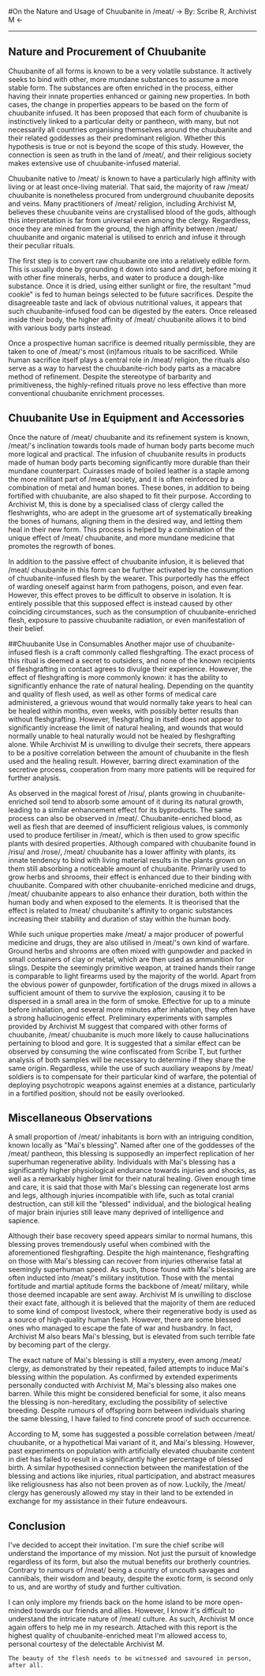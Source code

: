 #On the Nature and Usage of Chuubanite in /meat/
-> By: Scribe R, Archivist M <-
***
## Nature and Procurement of Chuubanite
Chuubanite of all forms is known to be a very volatile substance. It actively seeks to bind with other, more mundane substances to assume a more stable form. The substances are often enriched in the process, either having their innate properties enhanced or gaining new properties. In both cases, the change in properties appears to be based on the form of chuubanite infused. It has been proposed that each form of chuubanite is instinctively linked to a particular deity or pantheon, with many, but not necessarily all countries organising themselves around the chuubanite and their related goddesses as their predominant religion. Whether this hypothesis is true or not is beyond the scope of this study. However, the connection is seen as truth in the land of /meat/, and their religious society makes extensive use of chuubanite-infused material.

Chuubanite native to /meat/ is known to have a particularly high affinity with living or at least once-living material. That said, the majority of raw /meat/ chuubanite is nonetheless procured from underground chuubanite deposits and veins. Many practitioners of /meat/ religion, including Archivist M, believes these chuubanite veins are crystallised blood of the gods, although this interpretation is far from universal even among the clergy. Regardless, once they are mined from the ground, the high affinity between /meat/ chuubanite and organic material is utilised to enrich and infuse it through their peculiar rituals.

The first step is to convert raw chuubanite ore into a relatively edible form. This is usually done by grounding it down into sand and dirt, before mixing it with other fine minerals, herbs, and water to produce a dough-like substance. Once it is dried, using either sunlight or fire, the resultant "mud cookie" is fed to human beings selected to be future sacrifices. Despite the disagreeable taste and lack of obvious nutritional values, it appears that such chuubanite-infused food can be digested by the eaters. Once released inside their body, the higher affinity of /meat/ chuubanite allows it to bind with various body parts instead.

Once a prospective human sacrifice is deemed ritually permissible, they are taken to one of /meat/'s most (in)famous rituals to be sacrificed. While human sacrifice itself plays a central role in /meat/ religion, the rituals also serve as a way to harvest the chuubanite-rich body parts as a macabre method of refinement. Despite the stereotype of barbarity and primitiveness, the highly-refined rituals prove no less effective than more conventional chuubanite enrichment processes.

## Chuubanite Use in Equipment and Accessories
Once the nature of /meat/ chuubanite and its refinement system is known, /meat/'s inclination towards tools made of human body parts become much more logical and practical. The infusion of chuubanite results in products made of human body parts becoming significantly more durable than their mundane counterpart. Cuirasses made of boiled leather is a staple among the more militant part of /meat/ society, and it is often reinforced by a combination of metal and human bones. These bones, in addition to being fortified with chuubanite, are also shaped to fit their purpose. According to Archivist M, this is done by a specialised class of clergy called the fleshwrights, who are adept in the gruesome art of systematically breaking the bones of humans, aligning them in the desired way, and letting them heal in their new form. This process is helped by a combination of the unique effect of /meat/ chuubanite, and more mundane medicine that promotes the regrowth of bones.

In addition to the passive effect of chuubanite infusion, it is believed that /meat/ chuubanite in this form can be further activated by the consumption of chuubanite-infused flesh by the wearer. This purportedly has the effect of warding oneself against harm from pathogens, poison, and even fear. However, this effect proves to be difficult to observe in isolation. It is entirely possible that this supposed effect is instead caused by other coinciding circumstances, such as the consumption of chuubanite-enriched flesh, exposure to passive chuubanite radiation, or even manifestation of their belief.

##Chuubanite Use in Consumables
Another major use of chuubanite-infused flesh is a craft commonly called fleshgrafting. The exact process of this ritual is deemed a secret to outsiders, and none of the known recipients of fleshgrafting in contact agrees to divulge their experience. However, the effect of fleshgrafting is more commonly known: it has the ability to significantly enhance the rate of natural healing. Depending on the quantity and quality of flesh used, as well as other forms of medical care administered, a grievous wound that would normally take years to heal can be healed within months, even weeks, with possibly better results than without fleshgrafting. However, fleshgrafting in itself does not appear to significantly increase the limit of natural healing, and wounds that would normally unable to heal naturally would not be healed by fleshgrafting alone. While Archivist M is unwilling to divulge their secrets, there appears to be a positive correlation between the amount of chuubanite in the flesh used and the healing result. However, barring direct examination of the secretive process, cooperation from many more patients will be required for further analysis.

As observed in the magical forest of /risu/, plants growing in chuubanite-enriched soil tend to absorb some amount of it during its natural growth, leading to a similar enhancement effect for its byproducts. The same process can also be observed in /meat/. Chuubanite-enriched blood, as well as flesh that are deemed of insufficient religious values, is commonly used to produce fertiliser in /meat/, which is then used to grow specific plants with desired properties. Although compared with chuubanite found in /risu/ and /rose/, /meat/ chuubanite has a lower affinity with plants, its innate tendency to bind with living material results in the plants grown on them still absorbing a noticeable amount of chuubanite. Primarily used to grow herbs and shrooms, their effect is enhanced due to their binding with chuubanite. Compared with other chuubanite-enriched medicine and drugs, /meat/ chuubanite appears to also enhance their duration, both within the human body and when exposed to the elements. It is theorised that the effect is related to /meat/ chuubanite's affinity to organic substances increasing their stability and duration of stay within the human body.

While such unique properties make /meat/ a major producer of powerful medicine and drugs, they are also utilised in /meat/'s own kind of warfare. Ground herbs and shrooms are often mixed with gunpowder and packed in small containers of clay or metal, which are then used as ammunition for slings. Despite the seemingly primitive weapon, at trained hands their range is comparable to light firearms used by the majority of the world. Apart from the obvious power of gunpowder, fortification of the drugs mixed in allows a sufficient amount of them to survive the explosion, causing it to be dispersed in a small area in the form of smoke. Effective for up to a minute before inhalation, and several more minutes after inhalation, they often have a strong hallucinogenic effect. Preliminary experiments with samples provided by Archivist M suggest that compared with other forms of chuubanite, /meat/ chuubanite is much more likely to cause hallucinations pertaining to blood and gore. It is suggested that a similar effect can be observed by consuming the wine confiscated from Scribe T, but further analysis of both samples will be necessary to determine if they share the same origin. Regardless, while the use of such auxiliary weapons by /meat/ soldiers is to compensate for their particular kind of warfare, the potential of deploying psychotropic weapons against enemies at a distance, particularly in a fortified position, should not be easily overlooked.

## Miscellaneous Observations
A small proportion of /meat/ inhabitants is born with an intriguing condition, known locally as "Mai's blessing". Named after one of the goddesses of the /meat/ pantheon, this blessing is supposedly an imperfect replication of her superhuman regenerative ability. Individuals with Mai's blessing has a significantly higher physiological endurance towards injuries and shocks, as well as a remarkably higher limit for their natural healing. Given enough time and care, it is said that those with Mai's blessing can regenerate lost arms and legs, although injuries incompatible with life, such as total cranial destruction, can still kill the "blessed" individual, and the biological healing of major brain injuries still leave many deprived of intelligence and sapience.

Although their base recovery speed appears similar to normal humans, this blessing proves tremendously useful when combined with the aforementioned fleshgrafting. Despite the high maintenance, fleshgrafting on those with Mai's blessing can recover from injuries otherwise fatal at seemingly superhuman speed. As such, those found with Mai's blessing are often inducted into /meat/'s military institution. Those with the mental fortitude and martial aptitude forms the backbone of /meat/ military, while those deemed incapable are sent away. Archivist M is unwilling to disclose their exact fate, although it is believed that the majority of them are reduced to some kind of compost livestock, where their regenerative body is used as a source of high-quality human flesh. However, there are some blessed ones who managed to escape the fate of war and husbandry. In fact, Archivist M also bears Mai's blessing, but is elevated from such terrible fate by becoming part of the clergy.

The exact nature of Mai's blessing is still a mystery, even among /meat/ clergy, as demonstrated by their repeated, failed attempts to induce Mai's blessing within the population. As confirmed by extended experiments personally conducted with Archivist M, Mai's blessing also makes one barren. While this might be considered beneficial for some, it also means the blessing is non-hereditary, excluding the possibility of selective breeding. Despite rumours of offspring born between individuals sharing the same blessing, I have failed to find concrete proof of such occurrence.

According to M, some has suggested a possible correlation between /meat/ chuubanite, or a hypothetical Mai variant of it, and Mai's blessing. However, past experiments on population with artificially elevated chuubanite content in diet has failed to result in a significantly higher percentage of blessed birth. A similar hypothesised connection between the manifestation of the blessing and actions like injuries, ritual participation, and abstract measures like religiousness has also not been proven as of now. Luckily, the /meat/ clergy has generously allowed my stay in their land to be extended in exchange for my assistance in their future endeavours.

## Conclusion
I've decided to accept their invitation. I'm sure the chief scribe will understand the importance of my mission. Not just the pursuit of knowledge regardless of its form, but also the mutual benefits our brotherly countries. Contrary to rumours of /meat/ being a country of uncouth savages and cannibals, their wisdom and beauty, despite the exotic form, is second only to us, and are worthy of study and further cultivation. 

I can only implore my friends back on the home island to be more open-minded towards our friends and allies. However, I know it's difficult to understand the intricate nature of /meat/ culture. As such, Archivist M once again offers to help me in my research. Attached with this report is the highest quality of chuubanite-enriched meat I'm allowed access to, personal courtesy of the delectable Archivist M. 

`The beauty of the flesh needs to be witnessed and savoured in person, after all.`
